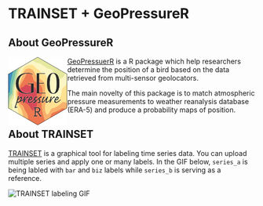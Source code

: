 # TRAINSET + GeoPressureR

## About GeoPressureR

<img src="static/logo_geopressurer.png" align="left" height="139"/>

[GeoPressuerR](https://raphaelnussbaumer.com/GeoPressureR/) is a R package which help researchers determine the position of a bird based on the data retrieved from multi-sensor geolocators.

The main novelty of this package is to match atmospheric pressure measurements to weather reanalysis database (ERA-5) and produce a probability maps of position.

## About TRAINSET

[TRAINSET](https://github.com/Geocene/trainset) is a graphical tool for labeling time series data. You can upload multiple series and apply one or many labels. In the GIF below, `series_a` is being labled with `bar` and `biz` labels while `series_b` is serving as a reference.

![TRAINSET labeling GIF](https://user-images.githubusercontent.com/8713574/112393077-b1832d80-8cb7-11eb-811b-0a7200be658d.gif)
